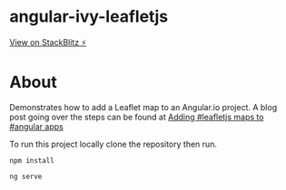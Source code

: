# angular-ivy-leafletjs

[View on StackBlitz ⚡️](https://angular-ivy-leafletjs-map.stackblitz.io/)
# About
Demonstrates how to add a Leaflet map to an Angular.io project.  A blog post going over the steps can be found at [Adding #leafletjs maps to #angular apps](https://bnolan.org/?p=765)

To run this project locally clone the repository then run.

```npm install```

```ng serve```
